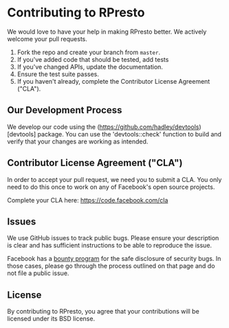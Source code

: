 # Contributing to RPresto

We would love to have your help in making RPresto better. We actively
welcome your pull requests.
1. Fork the repo and create your branch from `master`.
2. If you've added code that should be tested, add tests
3. If you've changed APIs, update the documentation.
4. Ensure the test suite passes.
5. If you haven't already, complete the Contributor License Agreement ("CLA").

## Our Development Process

We develop our code using the (https://github.com/hadley/devtools)[devtools]
package. You can use the 'devtools::check' function to build and verify that
your changes are working as intended.

## Contributor License Agreement ("CLA")
In order to accept your pull request, we need you to submit a CLA. You only need
to do this once to work on any of Facebook's open source projects.

Complete your CLA here: <https://code.facebook.com/cla>

## Issues
We use GitHub issues to track public bugs. Please ensure your description is
clear and has sufficient instructions to be able to reproduce the issue.

Facebook has a [bounty program](https://www.facebook.com/whitehat/) for the safe
disclosure of security bugs. In those cases, please go through the process
outlined on that page and do not file a public issue.

## License
By contributing to RPresto, you agree that your contributions will be licensed
under its BSD license.
